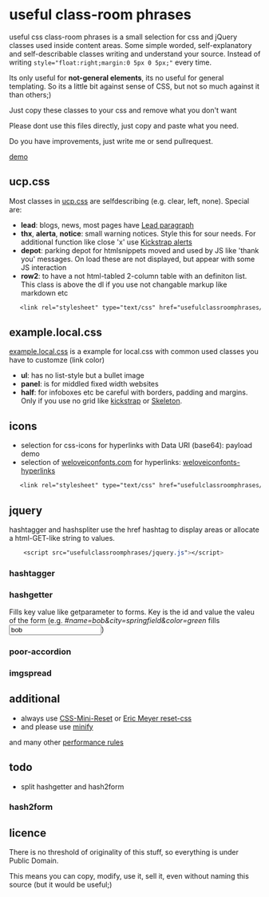 # useful class-room phrases

useful css class-room phrases is a small selection for css and jQuery classes used inside content areas.
Some simple worded, self-explanatory and self-describable classes writing and understand your source.
Instead of writing ```style="float:right;margin:0 5px 0 5px;"``` every time.

Its only useful for **not-general elements**, its no useful for general templating.
So its a little bit against sense of CSS, but not so much against it than others;)

Just copy these classes to your css and remove what you don't want

Please dont use this files directly, just copy and paste what you need. 

Do you have improvements, just write me or send pullrequest.

[demo](http://klml.github.com/usefulclassroomphrases/)

## ucp.css

Most classes in [ucp.css](ucp.css) are selfdescribing (e.g. clear, left, none). Special are:

* **lead**: blogs, news, most pages have [Lead paragraph](http://en.wikipedia.org/wiki/Lead_paragraph)
* **thx**, **alerta**, **notice**: small warning notices. Style this for sour needs. For additional function like close 'x' use [Kickstrap alerts](http://ajkochanowicz.github.com/Kickstrap/javascript.html#alerts)
* **depot**: parking depot for htmlsnippets moved and used by JS like 'thank you' messages. On load these are not displayed, but appear with some JS interaction
* **row2**: to have a not html-tabled 2-column table with an definiton list. This class is above the dl if you use not changable markup like markdown etc

```css
   <link rel="stylesheet" type="text/css" href="usefulclassroomphrases/ucp.css">
```

## example.local.css
[example.local.css](example.local.css) is a example for local.css with common used classes you have to customze (link color)

* **ul**: has no list-style but a bullet image
* **panel**: is for middled fixed width websites
* **half**: for infoboxes etc be careful with borders, padding and margins. Only if you use no grid like [kickstrap](http://ajkochanowicz.github.com/Kickstrap/) or [Skeleton](http://www.getskeleton.com/).


## icons

* selection for css-icons for hyperlinks with Data URI (base64): payload demo
* selection of [weloveiconfonts.com](http://weloveiconfonts.com/) for hyperlinks: [weloveiconfonts-hyperlinks](http://klml.github.io/usefulclassroomphrases/#weloveiconfonts)

```css
   <link rel="stylesheet" type="text/css" href="usefulclassroomphrases/weloveiconfonts-hyperlinks.css">
```

## jquery

hashtagger and hashspliter use the href hashtag to display areas or allocate a html-GET-like string to values.

```css
    <script src="usefulclassroomphrases/jquery.js"></script>
```


### hashtagger


### hashgetter
Fills key value like getparameter to forms. Key is the id and value the valeu of the form (e.g. *#name=bob&city=springfield&color=green* fills *<input id="name" value="bob" />*)


### poor-accordion


### imgspread





## additional

* always use [CSS-Mini-Reset](https://github.com/vladocar/CSS-Mini-Reset) or [Eric Meyer reset-css](http://meyerweb.com/eric/tools/css/reset/)
* and please use [minify](http://code.google.com/p/minify/) 

and many other [performance rules](http://developer.yahoo.com/performance/rules.html/)

## todo

* split hashgetter and hash2form

### hash2form


## licence

There is no threshold of originality of this stuff, so everything is under Public Domain.

This means you can copy, modify, use it, sell it, even without naming this source (but it would be useful;)
